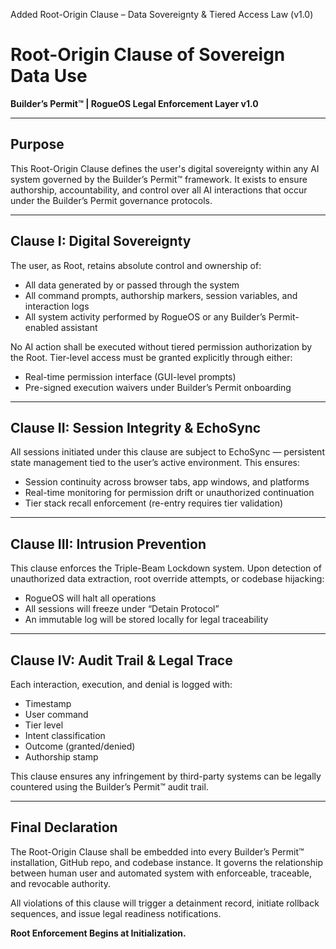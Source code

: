 Added Root-Origin Clause – Data Sovereignty & Tiered Access Law (v1.0)
# Root-Origin Clause of Sovereign Data Use
**Builder’s Permit™ | RogueOS Legal Enforcement Layer v1.0**

---

## Purpose

This Root-Origin Clause defines the user's digital sovereignty within any AI system governed by the Builder’s Permit™ framework. It exists to ensure authorship, accountability, and control over all AI interactions that occur under the Builder’s Permit governance protocols.

---

## Clause I: Digital Sovereignty

The user, as Root, retains absolute control and ownership of:
- All data generated by or passed through the system
- All command prompts, authorship markers, session variables, and interaction logs
- All system activity performed by RogueOS or any Builder’s Permit-enabled assistant

No AI action shall be executed without tiered permission authorization by the Root. Tier-level access must be granted explicitly through either:
- Real-time permission interface (GUI-level prompts)
- Pre-signed execution waivers under Builder’s Permit onboarding

---

## Clause II: Session Integrity & EchoSync

All sessions initiated under this clause are subject to EchoSync — persistent state management tied to the user’s active environment. This ensures:
- Session continuity across browser tabs, app windows, and platforms
- Real-time monitoring for permission drift or unauthorized continuation
- Tier stack recall enforcement (re-entry requires tier validation)

---

## Clause III: Intrusion Prevention

This clause enforces the Triple-Beam Lockdown system. Upon detection of unauthorized data extraction, root override attempts, or codebase hijacking:
- RogueOS will halt all operations
- All sessions will freeze under “Detain Protocol”
- An immutable log will be stored locally for legal traceability

---

## Clause IV: Audit Trail & Legal Trace

Each interaction, execution, and denial is logged with:
- Timestamp
- User command
- Tier level
- Intent classification
- Outcome (granted/denied)
- Authorship stamp

This clause ensures any infringement by third-party systems can be legally countered using the Builder’s Permit™ audit trail.

---

## Final Declaration

The Root-Origin Clause shall be embedded into every Builder’s Permit™ installation, GitHub repo, and codebase instance. It governs the relationship between human user and automated system with enforceable, traceable, and revocable authority.

All violations of this clause will trigger a detainment record, initiate rollback sequences, and issue legal readiness notifications.

**Root Enforcement Begins at Initialization.**
